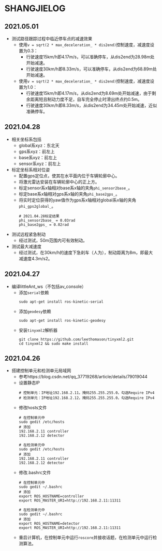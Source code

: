 # SHANGJIELOG

## 2021.05.01
 - 测试路径跟踪过程中临近停车点的减速效果
    - 使用`v = sqrt(2 * max_deceleration_ * dis2end)`控制速度，减速度设置为0.3：
       - 行驶速度15km/h即4.17m/s，可以准确停车，从dis2end为28.98m处开始减速。
       - 行驶速度30km/h即8.33m/s，可以准确停车，从dis2end为68.89m处开始减速。
    - 使用`v = sqrt(2 * max_deceleration_ * dis2end)`控制速度，减速度设置为1.0：
       - 行驶速度15km/h即4.17m/s，从dis2end为8.69m处开始减速，由于剩余距离短且制动力度不足，自车完全停止时滑出终点约0.5m。
       - 行驶速度30km/h即8.33m/s，从dis2end为34.45m处开始减速，近似准确停车。

## 2021.04.28
 - 相关坐标系包括
    - global系xyz：东北天
    - gps系xyz：前左上
    - base系xyz：前左上
    - sensor系xyz：前左上
 - 标定坐标系相对位姿
    - 配置gps定位点，使其在水平面内位于车辆轮廓中心。
    - 将激光雷达安装在车辆轮廓中心的正上方。
    - 标定sensor系x轴相对base系x轴的夹角`phi_sensor2base_`。
    - 标定base系x轴相对gps系x轴的夹角`phi_base2gps_`。
    - 将实时定位获得的yaw值作为gps系x轴相对global系x轴的夹角`phi_gps2global_`。
      ```
      # 2021.04.28标定结果
      phi_sensor2base_ = 0.03rad
      phi_base2gps_ = 0.02rad
      ```
 - 测试远程紧急制动
    - 经过测试，50m范围内可有效制动。
 - 测试最大减速度
    - 经过测试，在30km/h的速度下急刹车（人为），制动距离为8m，即最大减速度4.3m/s2。

## 2021.04.27
 - 编译littleAnt_ws（不包括av_console）
    - 添加`serial`依赖
      ```
      sudo apt-get install ros-kinetic-serial
      ```
    - 添加`geodesy`依赖
      ```
      sudo apt-get install ros-kinetic-geodesy
      ```
    - 安装`tinyxml2`解析器
      ```
      git clone https://github.com/leethomason/tinyxml2.git
      cd tinyxml2 && sudo make install
      ```

## 2021.04.26
 - 搭建控制单元和检测单元局域网
    - 参考https://blog.csdn.net/qq_37719268/article/details/79019044
    - 设置静态IP
      ```
      # 控制单元：IP地址192.168.2.11，掩码255.255.255.0，勾选Require IPv4
      # 检测单元：IP地址192.168.2.12，掩码255.255.255.0，勾选Require IPv4
      ```
    - 修改hosts文件
      ```
      # 在控制单元中
      sudo gedit /etc/hosts
      # 添加
      192.168.2.11 controller
      192.168.2.12 detector
      
      # 在检测单元中
      sudo gedit /etc/hosts
      # 添加
      192.168.2.11 controller
      192.168.2.12 detector
      ```
    - 修改.bashrc文件
      ```
      # 在控制单元中
      sudo gedit ~/.bashrc
      # 添加
      export ROS_HOSTNAME=controller
      export ROS_MASTER_URI=http://192.168.2.11:11311
      
      # 在检测单元中
      sudo gedit ~/.bashrc
      # 添加
      export ROS_HOSTNAME=detector
      export ROS_MASTER_URI=http://192.168.2.11:11311
      ```
    - 重启计算机，在控制单元中运行`roscore`并接收话题，在检测单元中运行检测算法。
      

